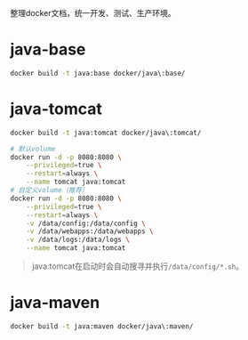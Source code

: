 整理docker文档，统一开发、测试、生产环境。

# java-base
```bash
docker build -t java:base docker/java\:base/
```

# java-tomcat
```bash
docker build -t java:tomcat docker/java\:tomcat/

# 默认volume
docker run -d -p 8080:8080 \
    --privileged=true \
    --restart=always \
    --name tomcat java:tomcat
# 自定义volume（推荐）
docker run -d -p 8080:8080 \
    --privileged=true \
    --restart=always \
    -v /data/config:/data/config \
    -v /data/webapps:/data/webapps \
    -v /data/logs:/data/logs \
    --name tomcat java:tomcat
```
> java:tomcat在启动时会自动搜寻并执行`/data/config/*.sh`。

# java-maven
```bash
docker build -t java:maven docker/java\:maven/
```
